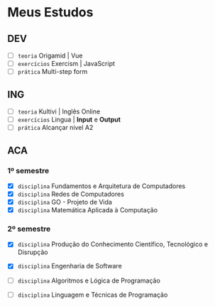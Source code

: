 # Meus Estudos

## DEV
- [ ] `teoria` Origamid | Vue
- [ ] `exercícios` Exercism | JavaScript
- [ ] `prática` Multi-step form

## ING
- [ ] `teoria` Kultivi | Inglês Online
- [ ] `exercícios` Lingua | **Input** e **Output**
- [ ] `prática` Alcançar nivel A2

## ACA
### 1º semestre
- [X] `disciplina` Fundamentos e Arquitetura de Computadores
- [X] `disciplina` Redes de Computadores
- [X] `disciplina` GO - Projeto de Vida
- [X] `disciplina` Matemática Aplicada à Computação

### 2º semestre
- [X] `disciplina` Produção do Conhecimento Científico, Tecnológico e Disrupção
- [X] `disciplina` Engenharia de Software
- [ ] `disciplina` Algoritmos e Lógica de Programação
- [ ] `disciplina` Linguagem e Técnicas de Programação

